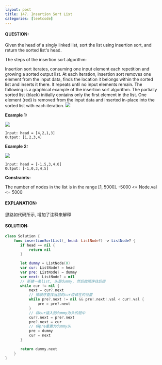 ```yaml
---
layout: post
title: 147. Insertion Sort List
categories: [leetcode]
---
```

#### QUESTION:
Given the head of a singly linked list, sort the list using insertion sort, and return the sorted list's head.

The steps of the insertion sort algorithm:

Insertion sort iterates, consuming one input element each repetition and growing a sorted output list.
At each iteration, insertion sort removes one element from the input data, finds the location it belongs within the sorted list and inserts it there.
It repeats until no input elements remain.
The following is a graphical example of the insertion sort algorithm. The partially sorted list (black) initially contains only the first element in the list. One element (red) is removed from the input data and inserted in-place into the sorted list with each iteration.
![](https://upload.wikimedia.org/wikipedia/commons/0/0f/Insertion-sort-example-300px.gif)

 

__Example 1:__

![](https://assets.leetcode.com/uploads/2021/03/04/sort1linked-list.jpg)
```
Input: head = [4,2,1,3]
Output: [1,2,3,4]
```
__Example 2:__

![](https://assets.leetcode.com/uploads/2021/03/04/sort2linked-list.jpg)
```
Input: head = [-1,5,3,4,0]
Output: [-1,0,3,4,5]
```
 

__Constraints:__

The number of nodes in the list is in the range [1, 5000].
-5000 <= Node.val <= 5000
#### EXPLANATION:
思路如代码所示, 增加了注释来解释

#### SOLUTION:
```swift
class Solution {
    func insertionSortList(_ head: ListNode?) -> ListNode? {
       if head == nil {
           return nil
       }
       
       let dummy = ListNode(0)
       var cur: ListNode? = head
       var pre: ListNode? = dummy
       var next: ListNode? = nil
       // 新建一条list, 头是dummy, 然后按顺序往后排
       while cur != nil {
           next = cur?.next
           // 按顺序查找当前的cur应该在的位置
           while pre?.next != nil && pre!.next!.val < cur!.val {
               pre = pre?.next
           }
           // 将cur插入到dummy为头的链中
           cur?.next = pre?.next
           pre?.next = cur
           // 将pre重置为dummy头
           pre = dummy
           cur = next
       }
       
       return dummy.next
    }
}
```
